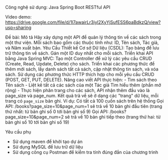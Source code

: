Công nghệ sử dụng: Java Spring Boot RESTful API

Video demo: https://drive.google.com/file/d/1l7awairLr3iyl2XyYjSufESS6paBdkzQ/view?usp=sharing

Đề bài:
Mô tả
Hãy xây dựng một API để quản lý thông tin về các sách trong một thư viện. Mỗi sách bao gồm các thuộc tính như: ID, Tên sách, Tác giả, và Năm xuất bản.
Yêu Cầu
    Thiết kế Cơ sở Dữ liệu (CSDL):
        Tạo bảng để lưu trữ thông tin về sách.
        Gán một ID duy nhất cho mỗi sách.
    Triển khai API bằng Java Spring MVC:
        Tạo một Controller để xử lý các yêu cầu CRUD (Create, Read, Update, Delete) cho sách.
        Triển khai các phương thức để thêm mới sách, lấy danh sách tất cả sách, cập nhật thông tin sách, và xóa sách.
        Sử dụng các phương thức HTTP thích hợp cho mỗi yêu cầu CRUD (POST, GET, PUT, DELETE).
Nâng cao
    viết API thực hiện:
        - Tìm sách theo Tên sách
        - Liệt kê tất cả các sách của một Tác giả
Tìm hiểu thêm (phần mở rộng)
       - Thực hiện phân trang cho các sách, API nhận thêm đầu vào là page_size và page_num. Kết quả trả về sẽ ở dạng các "trang" dữ liệu, mỗi trang có `page_size` bản ghi.
          Ví dụ:
                 Có tất cả 100 cuốn sách trên hệ thống
                 Gọi API: /books?page_size=10&page_num=1 sẽ trả về 10 bản ghi đầu tiên (trang thứ nhất: từ bản ghi số 0 tới bản ghi số 9)
                 Gọi API: /books?page_size=10&page_num=2 sẽ trả về 10 bản ghi tiếp theo (trang thứ hai: từ bản ghi số 10 tới bản ghi số 19)

Yêu cầu phụ
- Sử dụng maven để khởi tạo dự án
- Sử dụng MySQL để lưu trữ dữ liệu
- Sử dụng công cụ Postman để kiểm tra tính đúng đắn của chương trình
